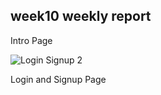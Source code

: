 ## week10 weekly report

Intro Page


<!-- /https://user-images.githubusercontent.com/86800087/201346484-1845937c-a472-4bc3-bea3-61e7cbeea16a.MOV -->

![Login  Signup 2](https://user-images.githubusercontent.com/86800087/201346694-4e3b96a3-e380-4939-9628-c085ae4cce95.gif)



Login and Signup Page


